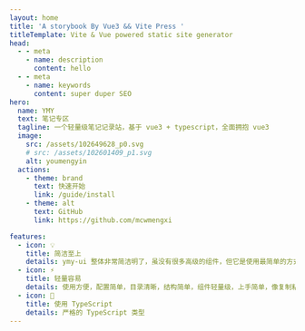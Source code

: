 ```yaml
---
layout: home
title: 'A storybook By Vue3 && Vite Press '
titleTemplate: Vite & Vue powered static site generator
head:
  - - meta
    - name: description
      content: hello
  - - meta
    - name: keywords
      content: super duper SEO
hero:
  name: YMY
  text: 笔记专区
  tagline: 一个轻量级笔记记录站，基于 vue3 + typescript，全面拥抱 vue3
  image:
    src: /assets/102649628_p0.svg
    # src: /assets/102601409_p1.svg
    alt: youmengyin
  actions:
    - theme: brand
      text: 快速开始
      link: /guide/install
    - theme: alt
      text: GitHub
      link: https://github.com/mcwmengxi

features:
  - icon: 💡
    title: 简洁至上
    details: ymy-ui 整体非常简洁明了，虽没有很多高级的组件，但它是使用最简单的方式达到实用的效果。
  - icon: ⚡️
    title: 轻量容易
    details: 使用方便，配置简单，目录清晰，结构简单，组件轻量级，上手简单，像复制粘贴一样容易。
  - icon: 🔑
    title: 使用 TypeScript
    details: 严格的 TypeScript 类型
---
```

<Home/>
<!-- Placeholder -->

<script setup>
import { onMounted } from 'vue'
import { addReleaseTag } from './.vitepress/utils/addReleaseTag.js'
import Home from '@theme/index.vue'
onMounted(() => {
  addReleaseTag()
})

</script>
